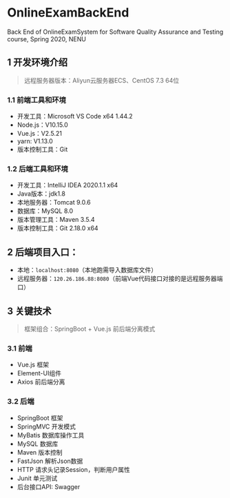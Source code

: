 # OnlineExamBackEnd
Back End of OnlineExamSystem for Software Quality Assurance and Testing course, Spring 2020, NENU

## 1 开发环境介绍
>远程服务器版本：Aliyun云服务器ECS、CentOS 7.3 64位

### 1.1 前端工具和环境
- 开发工具：Microsoft VS Code x64 1.44.2
- Node.js：V10.15.0
- Vue.js：V2.5.21
- yarn: V1.13.0
- 版本控制工具：Git

### 1.2 后端工具和环境
- 开发工具：IntelliJ IDEA 2020.1.1 x64
- Java版本：jdk1.8
- 本地服务器：Tomcat 9.0.6
- 数据库：MySQL 8.0
- 版本管理工具：Maven 3.5.4
- 版本控制工具：Git 2.18.0 x64

## 2 后端项目入口：
- 本地：`localhost:8080`（本地跑需导入数据库文件）
- 远程服务器：`120.26.186.88:8080`（前端Vue代码接口对接的是远程服务器端口）

## 3 关键技术
>框架组合：SpringBoot + Vue.js 前后端分离模式

### 3.1 前端
- Vue.js 框架
- Element-UI组件
- Axios 前后端分离

### 3.2 后端
- SpringBoot 框架
- SpringMVC 开发模式
- MyBatis 数据库操作工具
- MySQL 数据库
- Maven 版本控制
- FastJson 解析Json数据
- HTTP 请求头记录Session，判断用户属性
- Junit 单元测试
- 后台接口API: Swagger

